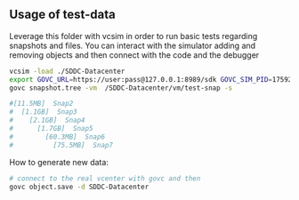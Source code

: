 ## Usage of test-data

Leverage this folder with vcsim in order to run basic tests regarding snapshots and files.
You can interact with the simulator adding and removing objects and then connect with the code and the debugger
```bash
vcsim -load ./SDDC-Datacenter 
export GOVC_URL=https://user:pass@127.0.0.1:8989/sdk GOVC_SIM_PID=17592
govc snapshot.tree -vm  /SDDC-Datacenter/vm/test-snap -s

#[11.5MB]  Snap2
#  [1.1GB]  Snap3
#    [2.1GB]  Snap4
#      [1.7GB]  Snap5
#        [60.3MB]  Snap6
#          [75.5MB]  Snap7
```

How to generate new data:
```bash
# connect to the real vcenter with govc and then
govc object.save -d SDDC-Datacenter
```


